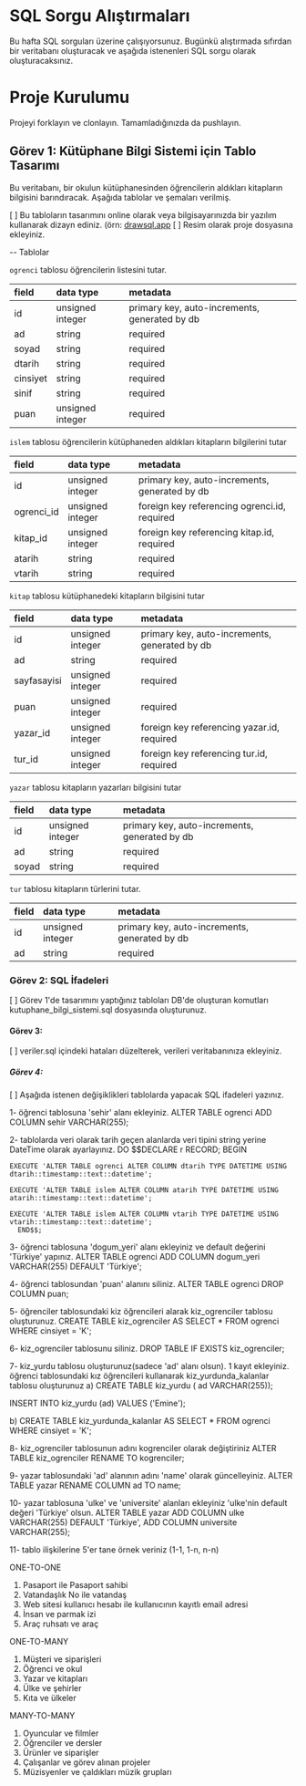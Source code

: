 # SQL Sorgu Alıştırmaları

Bu hafta SQL sorguları üzerine çalışıyorsunuz. Bugünkü alıştırmada sıfırdan bir veritabanı oluşturacak ve aşağıda istenenleri SQL sorgu olarak oluşturacaksınız.

# Proje Kurulumu

Projeyi forklayın ve clonlayın. Tamamladığınızda da pushlayın.

## Görev 1: Kütüphane Bilgi Sistemi için Tablo Tasarımı

Bu veritabanı, bir okulun kütüphanesinden öğrencilerin aldıkları kitapların bilgisini barındıracak.
Aşağıda tablolar ve şemaları verilmiş.

[ ] Bu tabloların tasarımını online olarak veya bilgisayarınızda bir yazılım kullanarak dizayn ediniz. (örn: [drawsql.app](https://drawsql.app/)
[ ] Resim olarak proje dosyasına ekleyiniz.

-- Tablolar

`ogrenci` tablosu öğrencilerin listesini tutar.

| field    | data type        | metadata                                      |
| :------- | :--------------- | :-------------------------------------------- |
| id       | unsigned integer | primary key, auto-increments, generated by db |
| ad       | string           | required                                      |
| soyad    | string           | required                                      |
| dtarih   | string           | required                                      |
| cinsiyet | string           | required                                      |
| sinif    | string           | required                                      |
| puan     | unsigned integer | required                                      |

`islem` tablosu öğrencilerin kütüphaneden aldıkları kitapların bilgilerini tutar

| field      | data type        | metadata                                      |
| :--------- | :--------------- | :-------------------------------------------- |
| id         | unsigned integer | primary key, auto-increments, generated by db |
| ogrenci_id | unsigned integer | foreign key referencing ogrenci.id, required  |
| kitap_id   | unsigned integer | foreign key referencing kitap.id, required    |
| atarih     | string           | required                                      |
| vtarih     | string           | required                                      |

`kitap` tablosu kütüphanedeki kitapların bilgisini tutar

| field       | data type        | metadata                                      |
| :---------- | :--------------- | :-------------------------------------------- |
| id          | unsigned integer | primary key, auto-increments, generated by db |
| ad          | string           | required                                      |
| sayfasayisi | unsigned integer | required                                      |
| puan        | unsigned integer | required                                      |
| yazar_id    | unsigned integer | foreign key referencing yazar.id, required    |
| tur_id      | unsigned integer | foreign key referencing tur.id, required      |

`yazar` tablosu kitapların yazarları bilgisini tutar

| field | data type        | metadata                                      |
| :---- | :--------------- | :-------------------------------------------- |
| id    | unsigned integer | primary key, auto-increments, generated by db |
| ad    | string           | required                                      |
| soyad | string           | required                                      |

`tur` tablosu kitapların türlerini tutar.

| field | data type        | metadata                                      |
| :---- | :--------------- | :-------------------------------------------- |
| id    | unsigned integer | primary key, auto-increments, generated by db |
| ad    | string           | required                                      |

### Görev 2: SQL İfadeleri

[ ] Görev 1'de tasarımını yaptığınız tabloları DB'de oluşturan komutları kutuphane_bilgi_sistemi.sql dosyasında oluşturunuz.

#### Görev 3:

[ ] veriler.sql içindeki hataları düzelterek, verileri veritabanınıza ekleyiniz.

##### Görev 4:

[ ] Aşağıda istenen değişiklikleri tablolarda yapacak SQL ifadeleri yazınız.

1- öğrenci tablosuna 'sehir' alanı ekleyiniz.
ALTER TABLE ogrenci
ADD COLUMN sehir VARCHAR(255);

2- tablolarda veri olarak tarih geçen alanlarda veri tipini string yerine DateTime olarak ayarlayınız.
DO $$DECLARE
r RECORD;
BEGIN

    EXECUTE 'ALTER TABLE ogrenci ALTER COLUMN dtarih TYPE DATETIME USING dtarih::timestamp::text::datetime';

    EXECUTE 'ALTER TABLE islem ALTER COLUMN atarih TYPE DATETIME USING atarih::timestamp::text::datetime';

    EXECUTE 'ALTER TABLE islem ALTER COLUMN vtarih TYPE DATETIME USING vtarih::timestamp::text::datetime';
      END$$;

3- öğrenci tablosuna 'dogum_yeri' alanı ekleyiniz ve default değerini 'Türkiye' yapınız.
ALTER TABLE ogrenci
ADD COLUMN dogum_yeri VARCHAR(255) DEFAULT 'Türkiye';

4- öğrenci tablosundan 'puan' alanını siliniz.
ALTER TABLE ogrenci
DROP COLUMN puan;

5- öğrenciler tablosundaki kiz öğrencileri alarak kiz_ogrenciler tablosu oluşturunuz.
CREATE TABLE kiz_ogrenciler AS
SELECT \*
FROM ogrenci
WHERE cinsiyet = 'K';

6- kiz_ogrenciler tablosunu siliniz.
DROP TABLE IF EXISTS kiz_ogrenciler;

7- kiz_yurdu tablosu oluşturunuz(sadece 'ad' alanı olsun). 1 kayıt ekleyiniz.
öğrenci tablosundaki kız öğrencileri kullanarak kiz_yurdunda_kalanlar tablosu oluşturunuz
a)
CREATE TABLE kiz_yurdu (
ad VARCHAR(255));

INSERT INTO kiz_yurdu (ad)
VALUES ('Emine');

b)
CREATE TABLE kiz_yurdunda_kalanlar AS
SELECT \*
FROM ogrenci
WHERE cinsiyet = 'K';

8- kiz_ogrenciler tablosunun adını kogrenciler olarak değiştiriniz
ALTER TABLE kiz_ogrenciler
RENAME TO kogrenciler;

9- yazar tablosundaki 'ad' alanının adını 'name' olarak güncelleyiniz.
ALTER TABLE yazar
RENAME COLUMN ad TO name;

10- yazar tablosuna 'ulke' ve 'universite' alanları ekleyiniz 'ulke'nin default değeri 'Türkiye' olsun.
ALTER TABLE yazar
ADD COLUMN ulke VARCHAR(255) DEFAULT 'Türkiye',
ADD COLUMN universite VARCHAR(255);

11- tablo ilişkilerine 5'er tane örnek veriniz (1-1, 1-n, n-n)

ONE-TO-ONE

1. Pasaport ile Pasaport sahibi
2. Vatandaşlık No ile vatandaş
3. Web sitesi kullanıcı hesabı ile kullanıcının kayıtlı email adresi
4. İnsan ve parmak izi
5. Araç ruhsatı ve araç

ONE-TO-MANY

1. Müşteri ve siparişleri
2. Öğrenci ve okul
3. Yazar ve kitapları
4. Ülke ve şehirler
5. Kıta ve ülkeler

MANY-TO-MANY

1. Oyuncular ve filmler
2. Öğrenciler ve dersler
3. Ürünler ve siparişler
4. Çalışanlar ve görev alınan projeler
5. Müzisyenler ve çaldıkları müzik grupları
